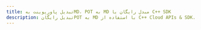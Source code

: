 ---title: تبدیل پاورپوینت بهMD، POT به MD مبدل رایگان یا C++ SDKdescription: تبدیل رایگانPOT به MD با استفاده از C++ Cloud APIs & SDK. همچنین اسناد Microsoft PowerPoint را در Cloud ایجاد، ویرایش و رندر کنید.---